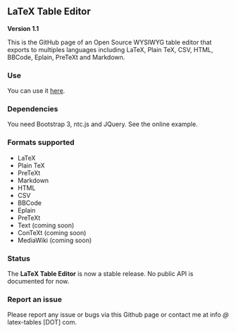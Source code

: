 ## LaTeX Table Editor ##

**Version 1.1**

This is the GitHub page of an Open Source WYSIWYG table editor that exports to multiples languages including LaTeX, Plain TeX, CSV, HTML, BBCode, Eplain, PreTeXt and Markdown.

### Use

You can use it [here](http://www.latex-tables.com/).

### Dependencies

You need Bootstrap 3, ntc.js and JQuery. See the online example.

### Formats supported

 - LaTeX
 - Plain TeX
 - PreTeXt
 - Markdown
 - HTML
 - CSV
 - BBCode
 - Eplain
 - PreTeXt
 - Text (coming soon)
 - ConTeXt (coming soon)
 - MediaWiki (coming soon)

### Status

The **LaTeX Table Editor** is now a stable release. No public API is documented for now.

### Report an issue

Please report any issue or bugs via this Github page or contact me at info *@* latex-tables [DOT] com.